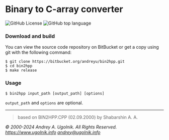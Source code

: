 # Binary to C-array converter

![GitHub License](https://img.shields.io/github/license/andreyugolnik/bin2hpp)
![GitHub top language](https://img.shields.io/github/languages/top/andreyugolnik/bin2hpp)

### Download and build

You can view the source code repository on BitBucket or get a copy using git with the following command:
```
$ git clone https://bitbucket.org/andreyu/bin2hpp.git
$ cd bin2hpp
$ make release
```

### Usage

```
$ bin2hpp input_path [output_path] [options]
```
`output_path` and `options` are optional.

***

> based on BIN2HPP.CPP (02.09.2000) by Shabarshin A. A.

*© 2000-2024 Andrey A. Ugolnik.*
*All Rights Reserved.*
*https://www.ugolnik.info*
*andrey@ugolnik.info*

